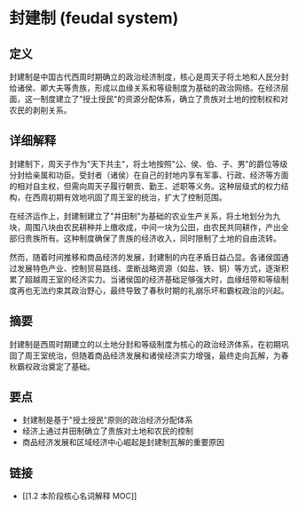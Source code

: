 # 封建制 (feudal system)

## 定义
封建制是中国古代西周时期确立的政治经济制度，核心是周天子将土地和人民分封给诸侯、卿大夫等贵族，形成以血缘关系和等级制度为基础的政治网络。在经济层面，这一制度建立了"授土授民"的资源分配体系，确立了贵族对土地的控制权和对农民的剥削关系。

## 详细解释
封建制下，周天子作为"天下共主"，将土地按照"公、侯、伯、子、男"的爵位等级分封给亲属和功臣。受封者（诸侯）在自己的封地内享有军事、行政、经济等方面的相对自主权，但需向周天子履行朝贡、勤王、述职等义务。这种层级式的权力结构，在西周初期有效地巩固了周王室的统治，扩大了控制范围。

在经济运作上，封建制建立了"井田制"为基础的农业生产关系，将土地划分为九块，周围八块由农民耕种并上缴收成，中间一块为公田，由农民共同耕作，产出全部归贵族所有。这种制度确保了贵族的经济收入，同时限制了土地的自由流转。

然而，随着时间推移和商品经济的发展，封建制的内在矛盾日益凸显。各诸侯国通过发展特色产业、控制贸易路线、垄断战略资源（如盐、铁、铜）等方式，逐渐积累了超越周王室的经济实力。当诸侯国的经济基础足够强大时，血缘纽带和等级制度再也无法约束其政治野心，最终导致了春秋时期的礼崩乐坏和霸权政治的兴起。

## 摘要
封建制是西周时期建立的以土地分封和等级制度为核心的政治经济体系，在初期巩固了周王室统治，但随着商品经济发展和诸侯经济实力增强，最终走向瓦解，为春秋霸权政治奠定了基础。

## 要点

- 封建制是基于"授土授民"原则的政治经济分配体系
- 经济上通过井田制确立了贵族对土地和农民的控制
- 商品经济发展和区域经济中心崛起是封建制瓦解的重要原因

## 链接

- [[1.2 本阶段核心名词解释 MOC]]
